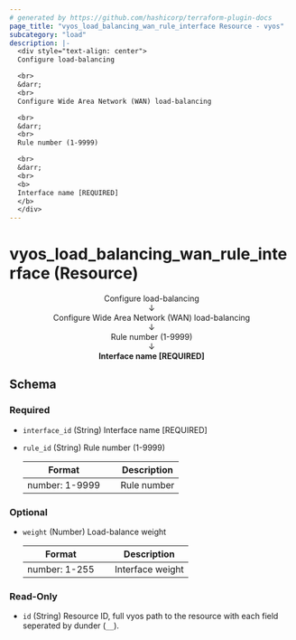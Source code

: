 ```yaml
---
# generated by https://github.com/hashicorp/terraform-plugin-docs
page_title: "vyos_load_balancing_wan_rule_interface Resource - vyos"
subcategory: "load"
description: |-
  <div style="text-align: center">
  Configure load-balancing

  <br>
  &darr;
  <br>
  Configure Wide Area Network (WAN) load-balancing

  <br>
  &darr;
  <br>
  Rule number (1-9999)

  <br>
  &darr;
  <br>
  <b>
  Interface name [REQUIRED]
  </b>
  </div>
---
```


# vyos_load_balancing_wan_rule_interface (Resource)

<div style="text-align: center">
Configure load-balancing

<br>
&darr;
<br>
Configure Wide Area Network (WAN) load-balancing

<br>
&darr;
<br>
Rule number (1-9999)

<br>
&darr;
<br>
<b>
Interface name [REQUIRED]
</b>
</div>



<!-- schema generated by tfplugindocs -->
## Schema

### Required

- `interface_id` (String) Interface name [REQUIRED]
- `rule_id` (String) Rule number (1-9999)

    |  Format &emsp; | Description  |
    |----------|---------------|
    |  number: 1-9999  &emsp; |  Rule number  |

### Optional

- `weight` (Number) Load-balance weight

    |  Format &emsp; | Description  |
    |----------|---------------|
    |  number: 1-255  &emsp; |  Interface weight  |

### Read-Only

- `id` (String) Resource ID, full vyos path to the resource with each field seperated by dunder (`__`).
